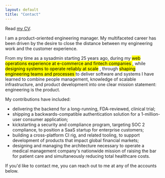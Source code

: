 ```yaml
---
layout: default
title: "Contact"
---
```


Read [my CV](/cv).

I am a product-oriented engineering manager. My multifaceted career has been
driven by the desire to close the distance between my engineering work and the
customer experience.

From my time as a sysadmin starting 25 years ago, during my
<mark class="bg-blue">
web operations experience at e-commerce and fintech companies
</mark>
, while
<mark class="bg-red">designing systems to operate reliably at scale</mark>
, through
<mark class="bg-green">
shaping engineering teams and processes
</mark>
to deliver software and systems I have learned to combine people management,
knowledge of scalable infrastructure, and product development into one clear
mission statement:
<span class="underline">
engineering is the product.
</span>

My contributions have included:
<ul>
<li>
delivering the backend for a long-running, FDA-reviewed, clinical trial;
</li>
<li>
shipping a backwards-compatible authentication solution for a 1-million-user
consumer application;
</li>
<li>
kickstarting a security and compliance program, targeting SOC 2 compliance, to
position a SaaS startup for enterprise customers;
</li>
<li>
building a cross-platform CI rig, and related tooling, to support development of
products that impact global financial markets;
</li>
<li>
designing and managing the architecture necessary to operate a medical
management company's nationwide mission of raising the bar for patient care and
simultaneously reducing total healthcare costs.
</li>
</ul>

If you'd like to contact me, you can reach out to me at any of the accounts below.
